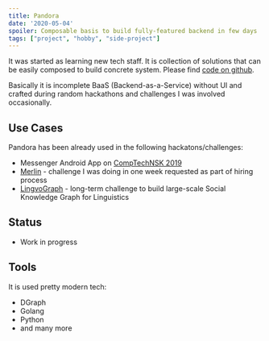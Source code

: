 ```yaml
---
title: Pandora
date: '2020-05-04'
spoiler: Composable basis to build fully-featured backend in few days
tags: ["project", "hobby", "side-project"]
---
```


It was started as learning new tech staff. It is collection of solutions that can be easily composed to build concrete system.
Please find [code on github](https://github.com/sergeyt/pandora).

Basically it is incomplete BaaS (Backend-as-a-Service) without UI and crafted during random hackathons and challenges I was involved occasionally.

## Use Cases

Pandora has been already used in the following hackatons/challenges:

- Messenger Android App on [CompTechNSK 2019](/reflection/comptechnsk/2019)
- [Merlin](/merlin) - challenge I was doing in one week requested as part of hiring process
- [LingvoGraph](/lingvograph) - long-term challenge to build large-scale Social Knowledge Graph for Linguistics
## Status

- Work in progress

## Tools

It is used pretty modern tech:

- DGraph
- Golang
- Python
- and many more
